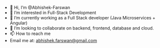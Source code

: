 - 👋 Hi, I’m @Abhishek-Farswan
- 👀 I’m interested in Full-Stack Development
- 🌱 I’m currently working as a Full Stack developer (Java Microservices + Angular)
- 💞️ I’m looking to collaborate on backend, frontend, database and cloud.
- 📫 How to reach me 
- Email me at: abhishek.farswan@gmail.com

<!---
Abhishek-Farswan/Abhishek-Farswan is a ✨ special ✨ repository because its `README.md` (this file) appears on your GitHub profile.
You can click the Preview link to take a look at your changes.
--->
